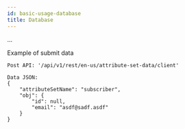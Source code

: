 ```yaml
---
id: basic-usage-database
title: Database
---
```

...

Example of submit data
```
Post API: '/api/v1/rest/en-us/attribute-set-data/client'

Data JSON:
{
    "attributeSetName": "subscriber",
    "obj": {
        "id": null,
        "email": "asdf@sadf.asdf"
    }    
}
```
